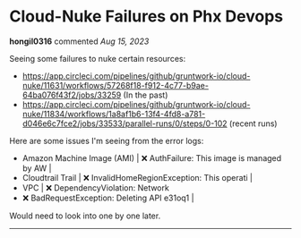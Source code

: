 # Cloud-Nuke Failures on Phx Devops

**hongil0316** commented *Aug 15, 2023*

Seeing some failures to nuke certain resources: 
* https://app.circleci.com/pipelines/github/gruntwork-io/cloud-nuke/11631/workflows/57268f18-f912-4c77-b9ae-64ba076f43f2/jobs/33259 (In the past)
* https://app.circleci.com/pipelines/github/gruntwork-io/cloud-nuke/11834/workflows/1a8af1b6-13f4-4fd8-a781-d046e6c7fce2/jobs/33533/parallel-runs/0/steps/0-102 (recent runs) 

Here are some issues I'm seeing from the error logs: 
* Amazon Machine Image (AMI) | ❌ AuthFailure: This image is managed by AW |
* Cloudtrail Trail           | ❌ InvalidHomeRegionException: This operati |
* VPC                        | ❌ DependencyViolation: Network 
* ❌ BadRequestException: Deleting API e31oq1 |

Would need to look into one by one later. 
<br />
***


